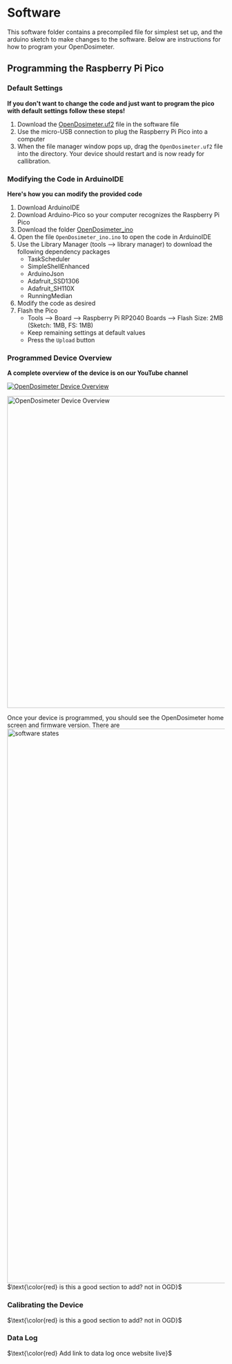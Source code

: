 # Software 
This software folder contains a precompiled file for simplest set up, and the arduino sketch to make changes to the software. Below are instructions for how to program your OpenDosimeter. 

## Programming the Raspberry Pi Pico
### Default Settings
**If you don't want to change the code and just want to program the pico with default settings follow these steps!**
1. Download the [OpenDosimeter.uf2](https://github.com/OpenDosimeter/OpenDosimeter/blob/main/software/OpenDosimeter.uf2) file in the software file
2. Use the micro-USB connection to plug the Raspberry Pi Pico into a computer
3. When the file manager window pops up, drag the ``OpenDosimeter.uf2`` file into the directory. Your device should restart and is now ready for callibration.

### Modifying the Code in ArduinoIDE
**Here's how you can modify the provided code**
1. Download ArduinoIDE
2. Download Arduino-Pico so your computer recognizes the Raspberry Pi Pico
3. Download the folder [OpenDosimeter_ino](https://github.com/OpenDosimeter/OpenDosimeter/tree/main/software/OpenDosimeter_ino)
4. Open the file ``OpenDosimeter_ino.ino`` to open the code in ArduinoIDE
5. Use the Library Manager (tools --> library manager) to download the following dependency packages
    - TaskScheduler
    - SimpleShellEnhanced
    - ArduinoJson
    - Adafruit_SSD1306
    - Adafruit_SH110X
    - RunningMedian
6. Modify the code as desired
7. Flash the Pico
    - Tools --> Board --> Raspberry Pi RP2040 Boards --> Flash Size: 2MB (Sketch: 1MB, FS: 1MB)
    - Keep remaining settings at default values
    - Press the ``Upload`` button

### Programmed Device Overview
**A complete overview of the device is on our YouTube channel**

[![OpenDosimeter Device Overview](https://img.youtube.com/vi/nXH3Gc72z8Y/0.jpg)](https://www.youtube.com/watch?v=nXH3Gc72z8Y)


<a href="https://www.youtube.com/watch?v=nXH3Gc72z8Y" target="_blank">
    <img src="https://img.youtube.com/vi/nXH3Gc72z8Y/0.jpg" alt="OpenDosimeter Device Overview" width="1280" height="720" style="border:none;">
</a>


Once your device is programmed, you should see the OpenDosimeter home screen and firmware version. There are 
<img width="1280" alt="software states" src="https://github.com/user-attachments/assets/c6200f90-329b-47db-9c23-d41645b06a1c">
$\text{\color{red} is this a good section to add? not in OGD}$

### Calibrating the Device
$\text{\color{red} is this a good section to add? not in OGD}$
### Data Log
$\text{\color{red} Add link to data log once website live}$







